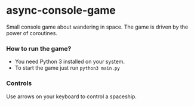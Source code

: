 # async-console-game
Small console game about wandering in space. The game is driven by the power of coroutines.

### How to run the game?

- You need Python 3 installed on your system.
- To start the game just run `python3 main.py`

### Controls
Use arrows on your keyboard to control a spaceship.
